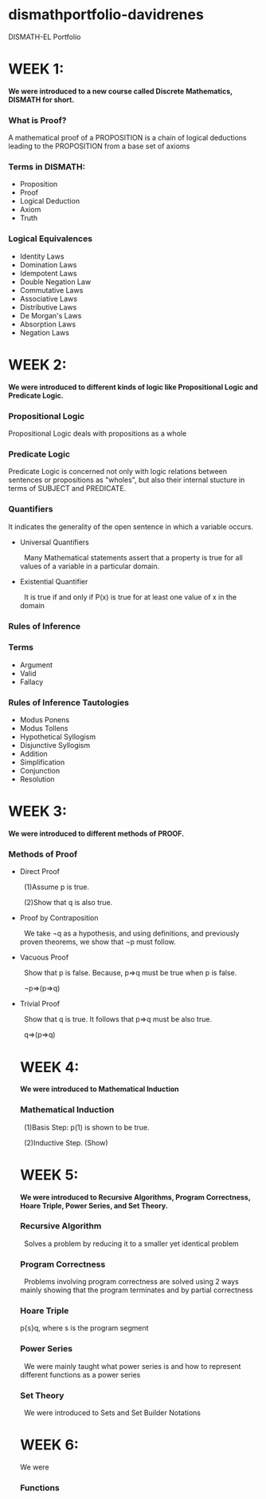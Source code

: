 # dismathportfolio-davidrenes
DISMATH-EL Portfolio
<h1><b>WEEK 1:</b></h1>
<p><b>We were introduced to a new course called Discrete Mathematics, DISMATH for short.</b></p>
<h3><b>What is Proof?</b></h3>
<p>A mathematical proof of a PROPOSITION is a chain of logical deductions leading to the PROPOSITION from a base set of axioms</p>
<h3><b>Terms in DISMATH:</b></h3>
<ul>
<li>Proposition</li>
<li>Proof</li>
<li>Logical Deduction</li>
<li>Axiom</li>
<li>Truth</li></ul>
<h3><b>Logical Equivalences</b></h3>
<ul>
<li>Identity Laws</li>
<li>Domination Laws</li>
<li>Idempotent Laws</li>
<li>Double Negation Law</li>
<li>Commutative Laws</li>
<li>Associative Laws</li>
<li>Distributive Laws</li>
<li>De Morgan's Laws</li>
<li>Absorption Laws</li>
<li>Negation Laws</li></ul>
<h1><b>WEEK 2:</b></h1>
<p><b>We were introduced to different kinds of logic like Propositional Logic and Predicate Logic.</b></p>
<h3><b>Propositional Logic</b></h3>
<p>Propositional Logic deals with propositions as a whole</p>
<h3><b>Predicate Logic</b></h3>
<p>Predicate Logic is concerned not only with logic relations between sentences or propositions as "wholes", but also their internal stucture in terms of SUBJECT and PREDICATE.</p>
<h3><b>Quantifiers</b></h3>
<p>It indicates the generality of the open sentence in which a variable occurs.</p>
<ul>
<li>Universal Quantifiers</li>
<p>&nbsp&nbspMany Mathematical statements assert that a property is true for all values of a variable in a particular domain.</p>
<li>Existential Quantifier</li>
<p>&nbsp&nbspIt is true if and only if P(x) is true for at least one value of x in the domain</p></ul>
<h3><b>Rules of Inference</b></h3>
<h3>Terms</h3>
<ul>
<li>Argument</li>
<li>Valid</li>
<li>Fallacy</li></ul>
<h3><b>Rules of Inference Tautologies</b></h3>
<ul>
<li>Modus Ponens</li>
<li>Modus Tollens</li>
<li>Hypothetical Syllogism</li>
<li>Disjunctive Syllogism</li>
<li>Addition</li>
<li>Simplification</li>
<li>Conjunction</li>
<li>Resolution</li></ul>
<h1><b>WEEK 3:</b></h1>
<p><b>We were introduced to different methods of PROOF.</b></p>
<h3><b>Methods of Proof</b></h3>
<ul>
<li>Direct Proof</li>
<p>&nbsp&nbsp(1)Assume p is true.</p>
<p>&nbsp&nbsp(2)Show that q is also true.</p>
<li>Proof by Contraposition</li>
<p>&nbsp&nbspWe take ¬q as a hypothesis, and using definitions, and previously proven theorems, we show that ¬p must follow.<p>
<li>Vacuous Proof</li>
<p>&nbsp&nbspShow that p is false. Because, p⇒q must be true when p is false.</p>
<p>&nbsp&nbsp¬p⇒(p⇒q)</p>
<li>Trivial Proof</li>
<p>&nbsp&nbspShow that q is true. It follows that p⇒q must be also true.</p>
<p>&nbsp&nbspq⇒(p⇒q)</p>
<h1><b>WEEK 4:</b></h1>
<p><b>We were introduced to Mathematical Induction</b></p>
<h3><b>Mathematical Induction</b></h3>
<p>&nbsp&nbsp(1)Basis Step: p(1) is shown to be true.</p>
<p>&nbsp&nbsp(2)Inductive Step. (Show)</p>
<h1><b>WEEK 5:</b></h1>
<p><b>We were introduced to Recursive Algorithms, Program Correctness, Hoare Triple, Power Series, and Set Theory.</b><p>
<h3><b>Recursive Algorithm</b></h3>
<p>&nbsp&nbspSolves a problem by reducing it to a smaller yet identical problem</p>
<h3><b>Program Correctness</b></h3>
<p>&nbsp&nbspProblems involving program correctness are solved using 2 ways mainly showing that the program terminates and by partial correctness</p>
<h3>Hoare Triple</h3>
<p>p{s}q, where s is the program segment</p>
<h3>Power Series</h3>
<p>&nbsp&nbspWe were mainly taught what power series is and how to represent different functions as a power series</p>
<h3>Set Theory</h3>
<p>&nbsp&nbspWe were introduced to Sets and Set Builder Notations</p>
<h1><b>WEEK 6:</b></h1>
<p>We were
<h3>Functions</h3>
